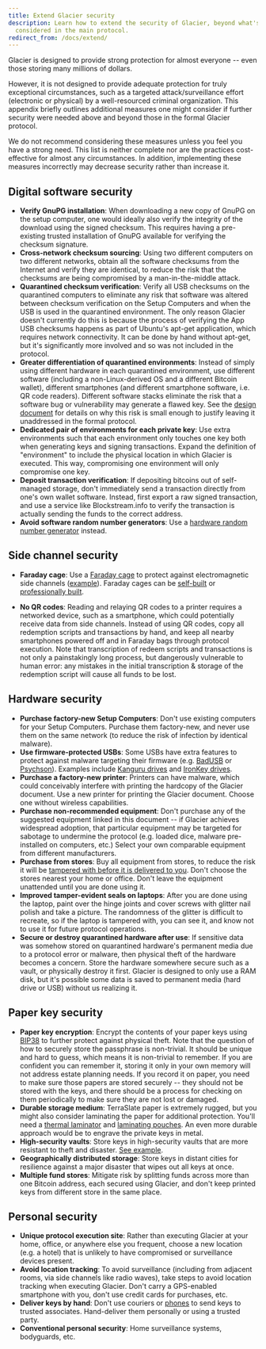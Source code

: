 ```yaml
---
title: Extend Glacier security
description: Learn how to extend the security of Glacier, beyond what's already
  considered in the main protocol.
redirect_from: /docs/extend/
---
```


Glacier is designed to provide strong protection for almost everyone -- even
those storing many millions of dollars.

However, it is not designed to provide adequate protection for truly
exceptional circumstances, such as a targeted attack/surveillance effort
(electronic or physical) by a well-resourced criminal organization. This
appendix briefly outlines additional measures one might consider if further
security were needed above and beyond those in the formal Glacier protocol.

We do not recommend considering these measures unless you feel you have a
strong need. This list is neither complete nor are the practices
cost-effective for almost any circumstances. In addition, implementing these
measures incorrectly may decrease security rather than increase it.

## Digital software security

* **Verify GnuPG installation**: When downloading a new copy of GnuPG on the
setup computer, one would ideally also verify the integrity of the download
using the signed checksum. This requires having a pre-existing trusted
installation of GnuPG available for verifying the checksum signature.
* **Cross-network checksum sourcing**: Using two different computers on two
different networks, obtain all the software checksums from the Internet and
verify they are identical, to reduce the risk that the checksums are being
compromised by a man-in-the-middle attack.
* **Quarantined checksum verification**: Verify all USB checksums on the
quarantined computers to eliminate any risk that software was altered between
checksum verification on the Setup Computers and when the USB is used in the
quarantined environment.
The only reason Glacier doesn't currently do this is because the process of
verifying the App USB checksums happens as part of Ubuntu's apt-get
application, which requires network connectivity. It can be done by hand
without apt-get, but it's significantly more involved and so was not included
in the protocol.
* **Greater differentiation of quarantined environments**: Instead of simply
using different hardware in each quarantined environment, use different
software (including a non-Linux-derived OS and a different Bitcoin wallet),
different smartphones (and different smartphone software, i.e. QR code
readers). Different software stacks eliminate the risk that a software bug or
vulnerability may generate a flawed key. See the
[design document](../design-doc/overview.md) for details on why this risk is
small enough to justify leaving it unaddressed in the formal protocol.
* **Dedicated pair of environments for each private key**: Use extra
environments such that each environment only touches one key both when
generating keys and signing transactions. Expand the definition of
"environment" to include the physical location in which Glacier is executed.
This way, compromising one environment will only compromise one key.
* **Deposit transaction verification**: If depositing bitcoins out of
self-managed storage, don't immediately send a transaction directly from one's
own wallet software. Instead, first export a raw signed transaction, and use a
service like Blockstream.info to verify the transaction is actually sending the funds to
the correct address.
* **Avoid software random number generators**: Use a
[hardware random number generator](https://en.everybodywiki.com/Comparison_of_hardware_random_number_generators)
instead.

## Side channel security

* **Faraday cage**: Use a
[Faraday cage](https://en.wikipedia.org/wiki/Faraday_cage)
to protect against electromagnetic side channels
([example](https://www.usenix.org/legacy/event/sec09/tech/full_papers/vuagnoux.pdf)).
Faraday cages can be
[self-built](https://www.thesurvivalistblog.net/build-your-own-faraday-cage-heres-how/)
or
[professionally built](https://www.faradaycages.com/server-rooms).

* **No QR codes**: Reading and relaying QR codes to a printer requires a
networked device, such as a smartphone, which could potentially receive data
from side channels. Instead of using QR codes, copy all redemption scripts and
transactions by hand, and keep all nearby smartphones powered off and in
Faraday bags through protocol execution. Note that transcription of redeem
scripts and transactions is not only a painstakingly long process, but
dangerously vulnerable to human error: any mistakes in the initial
transcription & storage of the redemption script will cause all funds to be
lost.

## Hardware security

* **Purchase factory-new Setup Computers**: Don't use existing computers for
your Setup Computers. Purchase them factory-new, and never use them on the same
network (to reduce the risk of infection by identical malware).
* **Use firmware-protected USBs**: Some USBs have extra features to protect
against malware targeting their firmware (e.g.
[BadUSB](https://arstechnica.com/information-technology/2014/07/this-thumbdrive-hacks-computers-badusb-exploit-makes-devices-turn-evil/)
or
[Psychson](https://github.com/brandonlw/Psychson)).
Examples include
[Kanguru drives](https://www.kanguru.com/secure-storage/defender-secure-flash-drives.shtml)
and
[IronKey drives](http://www.ironkey.com/en-US/encrypted-storage-drives/250-basic.html).
* **Purchase a factory-new printer**: Printers can have malware, which could
conceivably interfere with printing the hardcopy of the Glacier document. Use
a new printer for printing the Glacier document. Choose one without wireless
capabilities.
* **Purchase non-recommended equipment**: Don't purchase any
of the suggested equipment linked in this document -- if Glacier achieves
widespread adoption, that particular equipment may be targeted for sabotage to
undermine the protocol (e.g. loaded dice, malware pre-installed on
computers, etc.) Select your own comparable equipment from different
manufacturers.
* **Purchase from stores**:  Buy all equipment from stores,
to reduce the risk it will be
[tampered with before it is delivered to you](https://arstechnica.com/tech-policy/2014/05/photos-of-an-nsa-upgrade-factory-show-cisco-router-getting-implant/).
Don't choose the stores nearest your home or office. Don't leave the
equipment unattended until you are done using it.
* **Improved tamper-evident seals on laptops**: After you are done using the
laptop, paint over the hinge joints and cover screws with glitter nail polish
and take a picture. The randomness of the glitter is difficult to
recreate, so if the laptop is tampered with, you can see it, and know not
to use it for future protocol operations.
* **Secure or destroy quarantined hardware after use**:
If sensitive data was somehow stored on quarantined
hardware's permanent media due to a protocol error or malware, then
physical theft of the hardware becomes a concern. Store the hardware
somewhere secure such as a vault, or physically destroy it first.
Glacier is designed to only use a RAM disk, but it's possible some data is saved to
permanent media (hard drive or USB) without us realizing it.

## Paper key security

* **Paper key encryption**: Encrypt the contents of your paper keys using
[BIP38](https://github.com/bitcoin/bips/blob/master/bip-0038.mediawiki)
to further protect against physical theft.
Note that the question of how to securely store the passphrase is non-trivial. It
should be unique and hard to guess, which means it is non-trivial to remember. If
you are confident you can remember it, storing it only in your own memory will not
address estate planning needs. If you record it on paper, you need to make sure
those papers are stored securely -- they should not be stored with the keys, and
there should be a process for checking on them periodically to make sure they are
not lost or damaged.
* **Durable storage medium**: TerraSlate paper is extremely rugged, but you
might also consider laminating the paper for additional protection. You'll
need a [thermal laminator](http://a.co/cZBN1YU) and
[laminating pouches](http://a.co/ifISzje). An
even more durable approach would be to engrave the private keys in
metal.
* **High-security vaults**: Store keys in high-security vaults that
are more resistant to theft and disaster.
[See example](http://mountainvault.net/).
* **Geographically distributed storage**: Store keys in distant cities for
resilience against a major disaster that wipes out all keys at once.
* **Multiple fund stores**: Mitigate risk by splitting funds across more than
one Bitcoin address, each secured using Glacier, and don't keep printed keys
from different store in the same place.


## Personal security

* **Unique protocol execution site**: Rather than executing Glacier at your
home, office, or anywhere else you frequent, choose a new location (e.g.
a hotel) that is unlikely to have compromised or surveillance devices
present.
* **Avoid location tracking**: To avoid surveillance (including
from adjacent rooms, via side channels like radio waves), take steps to
avoid location tracking when executing Glacier. Don't carry a GPS-enabled
smartphone with you, don't use credit cards for purchases, etc.
* **Deliver keys by hand**: Don't use couriers or [phones](https://www.cbsnews.com/news/60-minutes-hacking-your-phone/) to
send keys to trusted associates. Hand-deliver them personally or using a trusted party.
* **Conventional personal security**: Home surveillance systems, bodyguards,
etc.
